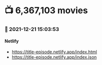 # :tv: 6,367,103 movies
### :date: 2021-12-21 15:03:53
#### Netlify
- <a href='https://title-episode.netlify.app/index.html' target='_blank'>https://title-episode.netlify.app/index.html</a>
- <a href='https://title-episode.netlify.app/index.json' target='_blank'>https://title-episode.netlify.app/index.json</a>
